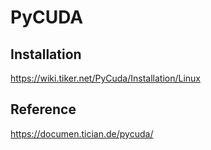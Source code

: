 # PyCUDA

## Installation

<a href="https://wiki.tiker.net/PyCuda/Installation/Linux" target="_blank"> https://wiki.tiker.net/PyCuda/Installation/Linux </a>

## Reference

<a href="https://documen.tician.de/pycuda/" target="_blank"> https://documen.tician.de/pycuda/ </a>


